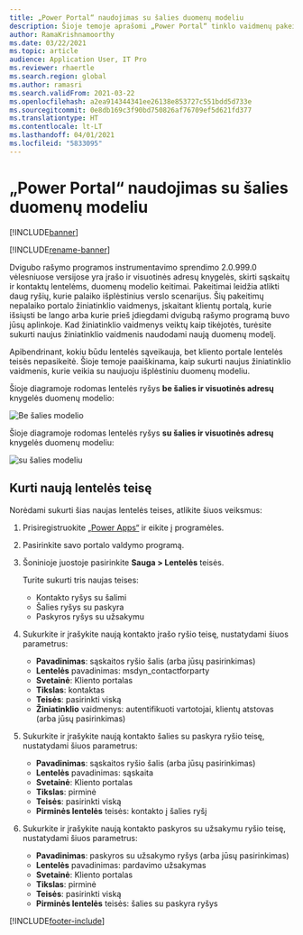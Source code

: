 ```yaml
---
title: „Power Portal“ naudojimas su šalies duomenų modeliu
description: Šioje temoje aprašomi „Power Portal“ tinklo vaidmenų pakeitimai dėl dvigubo rašymo šalies duomenų modelio.
author: RamaKrishnamoorthy
ms.date: 03/22/2021
ms.topic: article
audience: Application User, IT Pro
ms.reviewer: rhaertle
ms.search.region: global
ms.author: ramasri
ms.search.validFrom: 2021-03-22
ms.openlocfilehash: a2ea914344341ee26138e853727c551bdd5d733e
ms.sourcegitcommit: 0e8db169c3f90bd750826af76709ef5d621fd377
ms.translationtype: HT
ms.contentlocale: lt-LT
ms.lasthandoff: 04/01/2021
ms.locfileid: "5833095"
---
```

# <a name="using-power-portal-with-the-party-data-model"></a>„Power Portal“ naudojimas su šalies duomenų modeliu

[!INCLUDE[banner](../../includes/banner.md)]

[!INCLUDE[rename-banner](~/includes/cc-data-platform-banner.md)]

Dvigubo rašymo programos instrumentavimo sprendimo 2.0.999.0 vėlesniuose versijose yra įrašo ir visuotinės adresų knygelės, skirti sąskaitų ir kontaktų lentelėms, duomenų modelio keitimai. Pakeitimai leidžia atlikti daug ryšių, kurie palaiko išplėstinius verslo scenarijus. Šių pakeitimų nepalaiko portalo žiniatinklio vaidmenys, įskaitant klientų portalą, kurie išsiųsti be lango arba kurie prieš įdiegdami dvigubą rašymo programą buvo jūsų aplinkoje. Kad žiniatinklio vaidmenys veiktų kaip tikėjotės, turėsite sukurti naujus žiniatinklio vaidmenis naudodami naują duomenų modelį. 

Apibendrinant, kokiu būdu lentelės sąveikauja, bet kliento portale lentelės teisės nepasikeitė. Šioje temoje paaiškinama, kaip sukurti naujus žiniatinklio vaidmenis, kurie veikia su naujuoju išplėstiniu duomenų modeliu.

Šioje diagramoje rodomas lentelės ryšys **be šalies ir visuotinės adresų** knygelės duomenų modelio:

   ![Be šalies modelio](media/without-party-model.PNG)

Šioje diagramoje rodomas lentelės ryšys **su šalies ir visuotinės adresų** knygelės duomenų modeliu:

   ![su šalies modeliu](media/with-party-model.png)

## <a name="create-a-new-table-permission"></a>Kurti naują lentelės teisę

Norėdami sukurti šias naujas lentelės teises, atlikite šiuos veiksmus:

1. Prisiregistruokite [„Power Apps“](https://make.powerapps.com) ir eikite į programėles.
2. Pasirinkite savo portalo valdymo programą.
3. Šoninioje juostoje pasirinkite **Sauga > Lentelės** teisės.

    Turite sukurti tris naujas teises:

    + Kontakto ryšys su šalimi
    + Šalies ryšys su paskyra
    + Paskyros ryšys su užsakymu

4. Sukurkite ir įrašykite naują kontakto įrašo ryšio teisę, nustatydami šiuos parametrus:

    + **Pavadinimas**: sąskaitos ryšio šalis (arba jūsų pasirinkimas)
    + **Lentelės** pavadinimas: msdyn_contactforparty
    + **Svetainė**: Kliento portalas
    + **Tikslas**: kontaktas
    + **Teisės**: pasirinkti viską
    + **Žiniatinklio** vaidmenys: autentifikuoti vartotojai, klientų atstovas (arba jūsų pasirinkimas)

5. Sukurkite ir įrašykite naują kontakto šalies su paskyra ryšio teisę, nustatydami šiuos parametrus:

    + **Pavadinimas**: sąskaitos ryšio šalis (arba jūsų pasirinkimas)
    + **Lentelės** pavadinimas: sąskaita
    + **Svetainė**: Kliento portalas
    + **Tikslas**: pirminė
    + **Teisės**: pasirinkti viską
    + **Pirminės lentelės** teisės: kontakto į šalies ryšį

6. Sukurkite ir įrašykite naują kontakto paskyros su užsakymu ryšio teisę, nustatydami šiuos parametrus:

    + **Pavadinimas**: paskyros su užsakymo ryšys (arba jūsų pasirinkimas)
    + **Lentelės** pavadinimas: pardavimo užsakymas
    + **Svetainė**: Kliento portalas
    + **Tikslas**: pirminė
    + **Teisės**: pasirinkti viską
    + **Pirminės lentelės** teisės: šalies su paskyra ryšys

[!INCLUDE[footer-include](../../../../includes/footer-banner.md)]

